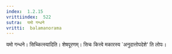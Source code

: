 ```yaml
---
index:  1.2.15
vrittiindex:  522
sutra:  यमो गन्धने
vritti:  balamanorama 
---
```


यमो गन्धने। सिच्कित्स्यादिति। शेषपूरणम्। सिचः कित्त्वे मकारस्य `अनुदात्तोपदेशे' ति लोपः।

